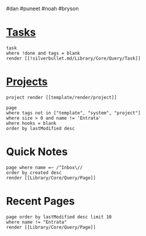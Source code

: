 #dan #puneet #noah #bryson


# [Tasks](Tasks)

```query
task
where !done and tags = blank
render [[!silverbullet.md/Library/Core/Query/Task]]
```

# [Projects](Projects)
```query
project render [[template/render/project]]
```




```query
page 
where tags not in ["template", "system", "project"]
where size > 0 and name != 'Entrata'
where hooks = blank
order by lastModified desc
```




# Quick Notes

```query
page where name =~ /^Inbox\// 
order by created desc
render [[Library/Core/Query/Page]]
```


# Recent Pages
```query
page order by lastModified desc limit 10
where name != "Entrata"
render [[Library/Core/Query/Page]]
```


